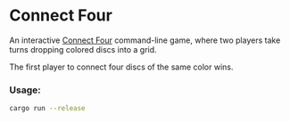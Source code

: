 # Connect Four

An interactive [Connect Four](https://en.wikipedia.org/wiki/Connect_Four) command-line game,
where two players take turns dropping colored discs into a grid.

The first player to connect four discs of the same color wins.


### Usage:

```bash
cargo run --release
```
